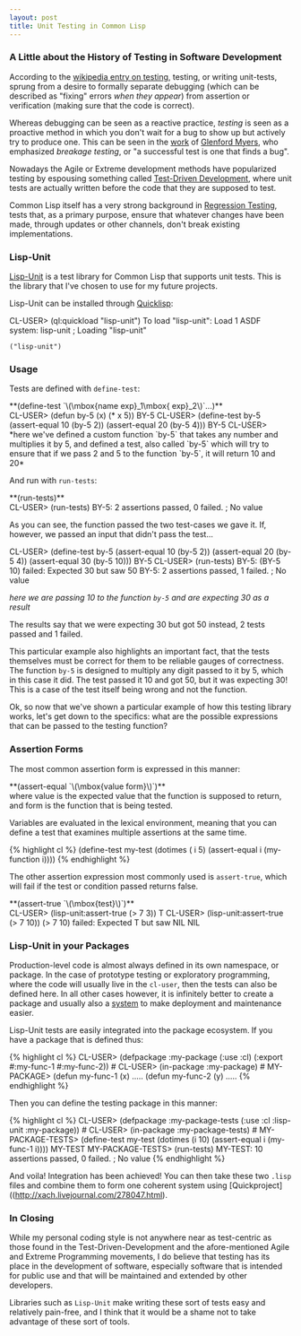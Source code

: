 ```yaml
---
layout: post
title: Unit Testing in Common Lisp
---
```

### A Little about the History of Testing in Software Development
According to the [wikipedia entry on testing](http://en.wikipedia.org/wiki/Software_testing#History), testing, or writing unit-tests, sprung from a desire to formally separate debugging (which can be described as "fixing" errors *when they appear*) from assertion or verification (making sure that the code is correct). 

Whereas debugging can be seen as a reactive practice, *testing* is seen as a proactive method in which you don't wait for a bug to show up but actively try to produce one. This can be seen in the [work](http://www.amazon.com/The-Software-Testing-Glenford-Myers/dp/0471043281) of [Glenford Myers](http://en.wikipedia.org/wiki/Glenford_Myers), who emphasized *breakage testing*, or "a successful test is one that finds a bug".

Nowadays the Agile or Extreme development methods have popularized testing by espousing something called [Test-Driven Development](http://en.wikipedia.org/wiki/Test-driven_development), where unit tests are actually written before the code that they are supposed to test.

Common Lisp itself has a very strong background in [Regression Testing](http://en.wikipedia.org/wiki/Regression_testing), tests that, as a primary purpose, ensure that whatever changes have been made, through updates or other channels, don't break existing implementations.

### Lisp-Unit
[Lisp-Unit](http://www.cs.northwestern.edu/academics/courses/325/readings/lisp-unit.html) is a test library for Common Lisp that supports unit tests. This is the library that I've chosen to use for my future projects.

Lisp-Unit can be installed through [Quicklisp](http://www.quicklisp.org/):

<section class="shell">
    CL-USER> (ql:quickload "lisp-unit")
    To load "lisp-unit":
      Load 1 ASDF system:
        lisp-unit
    ; Loading "lisp-unit"

    ("lisp-unit")
</section>

### Usage
Tests are defined with `define-test`:
<section class="code">
**(define-test `\(\mbox{name exp}_1\mbox{ exp}_2\)`...)**
</section>

<section class="shell">
    CL-USER> (defun by-5 (x)
               (* x 5))
    BY-5
    CL-USER> (define-test by-5
               (assert-equal 10 (by-5 2))
               (assert-equal 20 (by-5 4)))
    BY-5
    CL-USER> 
</section>
*here we've defined a custom function `by-5` that takes any number and multiplies it by 5, and defined a test, also called `by-5` which will try to ensure that if we pass 2 and 5 to the function `by-5`, it will return 10 and 20*

And run with `run-tests`:
<section class="code">
**(run-tests)**
</section>

<section class="shell">
    CL-USER> (run-tests)
    BY-5: 2 assertions passed, 0 failed.
    ; No value
</section>

As you can see, the function passed the two test-cases we gave it. If, however, we passed an input that didn't pass the test...

<section class="shell">
    CL-USER> (define-test by-5
               (assert-equal 10 (by-5 2))
               (assert-equal 20 (by-5 4))
               (assert-equal 30 (by-5 10)))
    BY-5
    CL-USER> (run-tests)
    BY-5: (BY-5 10) failed: 
    Expected 30 but saw 50
    BY-5: 2 assertions passed, 1 failed.
    ; No value
</section>

*here we are passing 10 to the function `by-5` and are expecting 30 as a result*

The results say that we were expecting 30 but got 50 instead, 2 tests passed and 1 failed.

This particular example also highlights an important fact, that the tests themselves must be correct for them to be reliable gauges of correctness. The function `by-5` is designed to multiply any digit passed to it by 5, which in this case it did. The test passed it 10 and got 50, but it was expecting 30! This is a case of the test itself being wrong and not the function.

Ok, so now that we've shown a particular example of how this testing library works, let's get down to the specifics: what are the possible expressions that can be passed to the testing function?

### Assertion Forms
The most common assertion form is expressed in this manner:
<section class="code">
**(assert-equal `\(\mbox{value form}\)`)**
</section>
where value is the expected value that the function is supposed to return, and form is the function that is being tested.

Variables are evaluated in the lexical environment, meaning that you can define a test that examines multiple assertions at the same time.

<section class="code">
{% highlight cl %}
    (define-test my-test
      (dotimes ( i 5)
        (assert-equal i (my-function i))))
{% endhighlight %}
</section>

The other assertion expression most commonly used is `assert-true`, which will fail if the test or condition passed returns false.

<section class="code">
**(assert-true `\(\mbox{test}\)`)**
</section>

<section class="shell">
    CL-USER> (lisp-unit:assert-true (> 7 3))
    T
    CL-USER> (lisp-unit:assert-true (> 7 10))
    (> 7 10) failed: 
    Expected T but saw NIL
    NIL
</section>

### Lisp-Unit in your Packages
Production-level code is almost always defined in its own namespace, or package. In the case of prototype testing or exploratory programming, where the code will usually live in the `cl-user`, then the tests can also be defined here. In all other cases however, it is infinitely better to create a package and usually also a [system](http://mozartreina.com/setting-up-lisp-systems.html) to make deployment and maintenance easier.

Lisp-Unit tests are easily integrated into the package ecosystem. If you have a package that is defined thus:

<section class="code">
{% highlight cl %}
    CL-USER> (defpackage :my-package
               (:use :cl)
               (:export #:my-func-1
                        #:my-func-2))
    #<PACKAGE "MY-PACKAGE">
    CL-USER> (in-package :my-package)
    #<PACKAGE "MY-PACKAGE">
    MY-PACKAGE> (defun my-func-1 (x)
                  .....
                (defun my-func-2 (y)
                  .....
{% endhighlight %}
</section>

Then you can define the testing package in this manner:

<section class="code">
{% highlight cl %}
    CL-USER> (defpackage :my-package-tests
               (:use :cl :lisp-unit :my-package))
    #<PACKAGE "MY-PACKAGE-TESTS">
    CL-USER> (in-package :my-package-tests)
    #<PACKAGE "MY-PACKAGE-TESTS">
    MY-PACKAGE-TESTS> (define-test my-test
                        (dotimes (i 10)
                          (assert-equal i (my-func-1 i))))
    MY-TEST
    MY-PACKAGE-TESTS> (run-tests)
    MY-TEST: 10 assertions passed, 0 failed.
    ; No value
{% endhighlight %}
</section>

And voila! Integration has been achieved! You can then take these two `.lisp` files and combine them to form one coherent system using [Quickproject]((http://xach.livejournal.com/278047.html).

### In Closing
While my personal coding style is not anywhere near as test-centric as those found in the Test-Driven-Development and the afore-mentioned Agile and Extreme Programming movements, I do believe that testing has its place in the development of software, especially software that is intended for public use and that will be maintained and extended by other developers.

Libraries such as `Lisp-Unit` make writing these sort of tests easy and relatively pain-free, and I think that it would be a shame not to take advantage of these sort of tools.